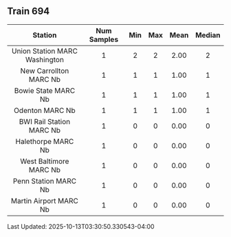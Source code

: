 ## Train 694

| Station | Num Samples | Min | Max | Mean | Median |
| :-----: | :---------: | :-: | :-: | :--: | :----: |
| Union Station MARC Washington | 1 | 2 | 2 | 2.00 | 2 |
| New Carrollton MARC Nb | 1 | 1 | 1 | 1.00 | 1 |
| Bowie State MARC Nb | 1 | 1 | 1 | 1.00 | 1 |
| Odenton MARC Nb | 1 | 1 | 1 | 1.00 | 1 |
| BWI Rail Station MARC Nb | 1 | 0 | 0 | 0.00 | 0 |
| Halethorpe MARC Nb | 1 | 0 | 0 | 0.00 | 0 |
| West Baltimore MARC Nb | 1 | 0 | 0 | 0.00 | 0 |
| Penn Station MARC Nb | 1 | 0 | 0 | 0.00 | 0 |
| Martin Airport MARC Nb | 1 | 0 | 0 | 0.00 | 0 |


Last Updated: 2025-10-13T03:30:50.330543-04:00